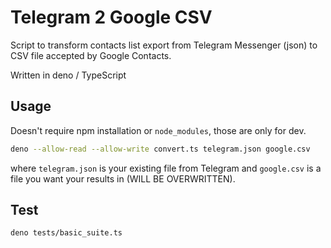 # Telegram 2 Google CSV

Script to transform contacts list export from Telegram Messenger (json)
to CSV file accepted by Google Contacts.

Written in deno / TypeScript

## Usage

Doesn't require npm installation or `node_modules`, those are only for dev.

```bash
deno --allow-read --allow-write convert.ts telegram.json google.csv
```

where `telegram.json` is your existing file from Telegram and `google.csv` is 
a file you want your results in (WILL BE OVERWRITTEN).


## Test

```bash
deno tests/basic_suite.ts
```
